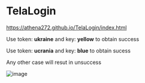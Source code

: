 # TelaLogin
https://athena272.github.io/TelaLogin/index.html
 
Use token: **ukraine** and key: **yellow** to obtain success

Use token: **ucrania** and key: **blue** to obtain sucess

Any other case will resut in unsuccess

![image](https://user-images.githubusercontent.com/58920070/158917096-a52eeb45-8744-407b-838a-35f40387da28.png)

